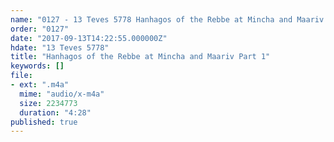 ```yaml
---
name: "0127 - 13 Teves 5778 Hanhagos of the Rebbe at Mincha and Maariv Part 1"
order: "0127"
date: "2017-09-13T14:22:55.000000Z"
hdate: "13 Teves 5778"
title: "Hanhagos of the Rebbe at Mincha and Maariv Part 1"
keywords: []
file:
- ext: ".m4a"
  mime: "audio/x-m4a"
  size: 2234773
  duration: "4:28"
published: true
---
```


